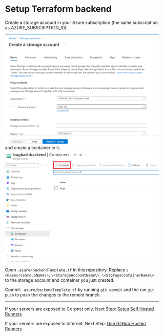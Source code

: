 # Setup Terraform backend

Create a storage account in your Azure subscription (the same subscription as AZURE_SUBSCRIPTION_ID).

<img src="img/StorageAccount.png" alt="createStorageAccount" width="800"/>
and create a container in it.
<img src="img/add_container.png" alt="createContainer" width="800"/>

Open `.azure/backendTemplate.tf` in this repository. Replace `\<ResourceGroupName\>`, `\<StorageAccountName\>`, `\<StorageContainerName\>` to the storage account and container you just created. <br/>

Commit `.azure/backendTemplate.tf` by running `git commit` and the run `git push` to push the changes to the remote branch.

---
If your servers are exposed to Corpnet only, Next Step: [Setup Self Hosted Runners](./Setup-Self-Hosted-Runners.md)

If your servers are exposed to Internet: Next Step: [Use GitHub Hosted Runners](./Use-GitHub-Hosted-Runners.md)